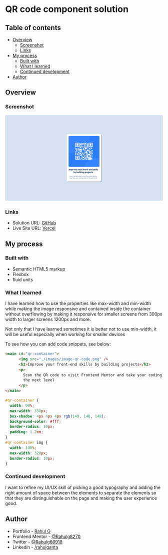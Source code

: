 # QR code component solution

## Table of contents

- [Overview](#overview)
  - [Screenshot](#screenshot)
  - [Links](#links)
- [My process](#my-process)
  - [Built with](#built-with)
  - [What I learned](#what-i-learned)
  - [Continued development](#continued-development)
- [Author](#author)



## Overview

### Screenshot

![](./images/QR-component-solution.png)


### Links

- Solution URL: [GitHub](https://github.com/Rahulg8270/QR-Component)
- Live Site URL: [Vercel](https://qr-component-blond.vercel.app/)

## My process

### Built with

- Semantic HTML5 markup
- Flexbox
- fluid units


### What I learned

I have learned how to use the properties like max-width and min-width while making the image responsive and contained inside the container without overflowing by making it responsive for smaller screens from 300px width to larger screens 1200px and more.

Not only that I have learned sometimes it is better not to use min-width, it will be useful especially when working for smaller devices

To see how you can add code snippets, see below:

```html
<main id="qr-container">
      <img src="./images/image-qr-code.png" />
      <h2>Improve your front-end skills by building projects</h2>
      <p>
        Scan the QR code to visit Frontend Mentor and take your coding skills to
        the next level
      </p>
</main>
```
```css
#qr-container {
  width: 90%;
  max-width: 350px;
  box-shadow: 4px 4px 4px rgb(149, 148, 148);
  background-color: #fff;
  border-radius: 10px;
  padding: 1.2em;
}
#qr-container img {
  width: 100%;
  max-width: 320px;
  border-radius: 10px;
}
```

### Continued development

I want to refine my UI/UX skill of picking a good typography and adding the right amount of space between the elements to separate the elements so that they are distinguishable on the page and making the user experience good.


## Author

- Portfolio - [Rahul G](https://www.crio.do/learn/portfolio/rahul-g8270/?edit=true)
- Frontend Mentor - [@Rahulg8270](https://www.frontendmentor.io/profile/Rahulg8270)
- Twitter - [@Rahulg66919](https://x.com/Rahulg66919)
- Linkedin - [/rahulganta](https://www.linkedin.com/in/rahulganta/)



